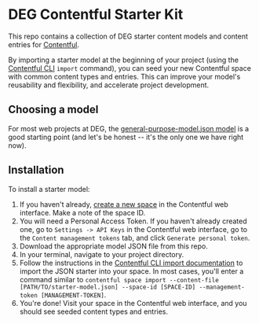 # DEG Contentful Starter Kit

This repo contains a collection of DEG starter content models and content entries for [Contentful](https://https://www.contentful.com/).

By importing a starter model at the beginning of your project (using the [Contentful CLI](https://github.com/contentful/contentful-cli) `import` command), you can seed your new Contentful space with common content types and entries. This can improve your model's reusability and flexibility, and accelerate project development.

## Choosing a model

For most web projects at DEG, the [general-purpose-model.json model](https://github.com/degdigital/contentful-starter-content-models/blob/main/general-purpose-model.json) is a good starting point (and let's be honest -- it's the only one we have right now).

## Installation

To install a starter model:

1. If you haven't already, [create a new space](https://www.contentful.com/faq/basics/#how-do-i-create-a-space) in the Contentful web interface. Make a note of the space ID.
2. You will need a Personal Access Token. If you haven't already created one, go to `Settings -> API Keys` in the Contentful web interface, go to the `Content management tokens` tab, and click `Generate personal token`.
3. Download the appropriate model JSON file from this repo.
4. In your terminal, navigate to your project directory.
5. Follow the instructions in the [Contentful CLI import documentation](https://github.com/contentful/contentful-cli/tree/master/docs/space/import) to import the JSON starter into your space. In most cases, you'll enter a command similar to `contentful space import --content-file [PATH/TO/starter-model.json] --space-id [SPACE-ID] --management-token [MANAGEMENT-TOKEN]`.
6. You're done! Visit your space in the Contentful web interface, and you should see seeded content types and entries.
